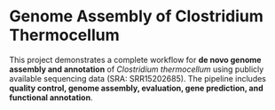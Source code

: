 # Genome Assembly of Clostridium Thermocellum
This project demonstrates a complete workflow for **de novo genome assembly and annotation** of *Clostridium thermocellum* using publicly available sequencing data (SRA: SRR15202685). The pipeline includes **quality control, genome assembly, evaluation, gene prediction, and functional annotation**.

##
